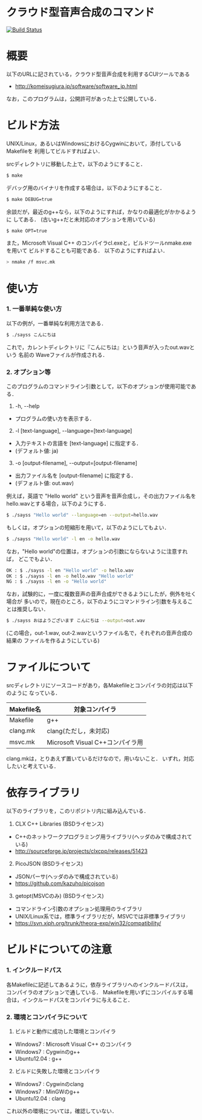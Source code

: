 クラウド型音声合成のコマンド
============================

[![Build Status](https://travis-ci.org/koturn/vim-brainfuck.png)](https://travis-ci.org/koturn/vim-brainfuck)


# 概要

以下のURLに記されている，クラウド型音声合成を利用するCUIツールである

  - http://komeisugiura.jp/software/software_jp.html

なお，このプログラムは，公開許可があった上で公開している．




# ビルド方法

UNIX/Linux，あるいはWindowsにおけるCygwinにおいて，添付しているMakefileを
利用してビルドすればよい．

srcディレクトリに移動した上で，以下のようにすること．

```sh
$ make
```

デバッグ用のバイナリを作成する場合は，以下のようにすること．
```sh
$ make DEBUG=true
```

余談だが，最近のg++なら，以下のようにすれば，かなりの最適化がかかるように
してある．
(古いg++だと未対応のオプションを用いている)

```sh
$ make OPT=true
```

また，Microsoft Visual C++ のコンパイラcl.exeと，ビルドツールnmake.exeを用いて
ビルドすることも可能である．
以下のようにすればよい．

```sh
> nmake /f msvc.mk
```




# 使い方

### 1. 一番単純な使い方

以下の例が，一番単純な利用方法である．

```sh
$ ./sayss こんにちは
```

これで，カレントディレクトリに『こんにちは』という音声が入ったout.wavという
名前の Waveファイルが作成される．


### 2. オプション等

このプログラムのコマンドライン引数として，以下のオプションが使用可能である．

1. -h, --help
  - プログラムの使い方を表示する．
2. -l [text-language], --language=[text-language]
  - 入力テキストの言語を [text-language] に指定する．
  - (デフォルト値: ja)
3. -o [output-filename], --output=[output-filename]
  - 出力ファイル名を [output-filename] に指定する．
  - (デフォルト値: out.wav)

例えば，英語で "Hello world" という音声を音声合成し，その出力ファイル名を
hello.wavとする場合，以下のようにする．

```sh
$ ./sayss "Hello world" --language=en --output=hello.wav
```

もしくは，オプションの短縮形を用いて，以下のようにしてもよい．

```sh
$ ./sayss "Hello world" -l en -o hello.wav
```

なお，"Hello world"の位置は，オプションの引数にならないように注意すれば，
どこでもよい．

```sh
OK : $ ./sayss -l en "Hello world" -o hello.wav
OK : $ ./sayss -l en -o hello.wav "Hello world"
NG : $ ./sayss -l en -o "Hello world"
```

なお，試験的に，一度に複数音声の音声合成ができるようにしたが，例外を吐く場合が
多いので，現在のところ，以下のようにコマンドライン引数を与えることは推奨しない．

```sh
$ ./sayss おはようございます こんにちは --output=out.wav
```

(この場合，out-1.wav, out-2.wavというファイル名で，それぞれの音声合成の結果の
ファイルを作るようにしている)




# ファイルについて
srcディレクトリにソースコードがあり，各Makefileとコンパイラの対応は以下のように
なっている．

Makefile名 | 対象コンパイラ
-----------|---------------------------------
Makefile   | g++
clang.mk   | clang(ただし，未対応)
msvc.mk    | Microsoft Visual C++コンパイラ用

clang.mkは，とりあえず置いているだけなので，用いないこと．
いずれ，対応したいと考えている．




# 依存ライブラリ
以下のライブラリを，このリポジトリ内に組み込んでいる．

1. CLX C++ Libraries (BSDライセンス)
  - C++のネットワークプログラミング用ライブラリ(ヘッダのみで構成されている)
  - http://sourceforge.jp/projects/clxcpp/releases/51423
2. PicoJSON (BSDライセンス)
  - JSONパーサ(ヘッダのみで構成されている)
  - https://github.com/kazuho/picojson
3. getopt(MSVCのみ) (BSDライセンス)
  - コマンドライン引数のオプション処理用のライブラリ
  - UNIX/Linux系では，標準ライブラリだが，MSVCでは非標準ライブラリ
  - https://svn.xiph.org/trunk/theora-exp/win32/compatibility/




# ビルドについての注意

### 1. インクルードパス

各Makefileに記述してあるように，依存ライブラリへのインクルードパスは，
コンパイラのオプションで通している．
Makefileを用いずにコンパイルする場合は，インクルードパスをコンパイラに与えること．

### 2. 環境とコンパイラについて

1. ビルドと動作に成功した環境とコンパイラ
  - Windows7    : Microsoft Visual C++ のコンパイラ
  - Windows7    : Cygwinのg++
  - Ubuntu12.04 : g++
2. ビルドに失敗した環境とコンパイラ
  - Windows7    : Cygwinのclang
  - Windows7    : MinGWのg++
  - Ubuntu12.04 : clang

これ以外の環境については，確認していない．
